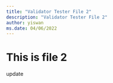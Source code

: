 ```yaml
---
title: "Validator Tester File 2"
description: "Validator Tester File 2"
author: yiswan
ms.date: 04/06/2022
---
```


# This is file 2
update
